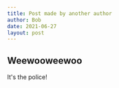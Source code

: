 ```yaml
---
title: Post made by another author
author: Bob
date: 2021-06-27
layout: post
---
```


## Weewooweewoo

It's the police!